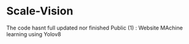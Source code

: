 # Scale-Vision
The code hasnt full updated nor finished 
Public (1) : Website
MAchine learning using Yolov8
